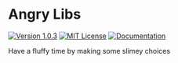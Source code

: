 # Angry Libs

[![Version 1.0.3](https://img.shields.io/badge/version-1.0.3-orange)](https://github.com/bsoyka/angrylibs/releases/tag/v1.0.3)
[![MIT License](https://img.shields.io/badge/license-MIT-green)](https://github.com/bsoyka/angrylibs/blob/master/LICENSE)
[![Documentation](https://img.shields.io/badge/documentation-blue)](https://angry-libs.readthedocs.io)

Have a fluffy time by making some slimey choices
